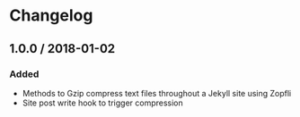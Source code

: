 # Changelog

## 1.0.0 / 2018-01-02

### Added

* Methods to Gzip compress text files throughout a Jekyll site using Zopfli
* Site post write hook to trigger compression
